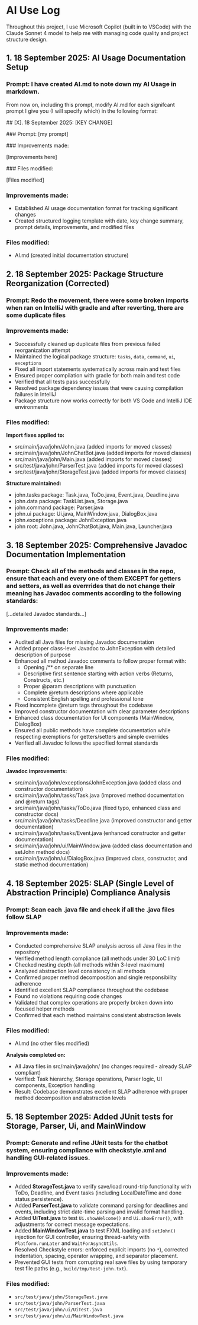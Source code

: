 # AI Use Log

Throughout this project, I use Microsoft Copilot (built in to VSCode) with the Claude Sonnet 4 model to help me with
managing code quality and project structure design.

## 1. 18 September 2025: AI Usage Documentation Setup

### Prompt: I have created AI.md to note down my AI Usage in markdown.

From now on, including this prompt, modify AI.md for each signifcant prompt I give you (I will specify which) in the following format:

\## [X]. 18 September 2025: [KEY CHANGE]

\### Prompt: [my prompt]

\### Improvements made:

\[Improvements here]

\### Files modified:

\[Files modified]

### Improvements made:

- Established AI usage documentation format for tracking significant changes
- Created structured logging template with date, key change summary, prompt details, improvements, and modified files

### Files modified:

- AI.md (created initial documentation structure)

## 2. 18 September 2025: Package Structure Reorganization (Corrected)

### Prompt: Redo the movement, there were some broken imports when ran on IntelliJ with gradle and after reverting, there are some duplicate files

### Improvements made:

- Successfully cleaned up duplicate files from previous failed reorganization attempt
- Maintained the logical package structure: `tasks`, `data`, `command`, `ui`, `exceptions` 
- Fixed all import statements systematically across main and test files
- Ensured proper compilation with gradle for both main and test code
- Verified that all tests pass successfully
- Resolved package dependency issues that were causing compilation failures in IntelliJ
- Package structure now works correctly for both VS Code and IntelliJ IDE environments

### Files modified:

**Import fixes applied to:**
- src/main/java/john/John.java (added imports for moved classes)
- src/main/java/john/JohnChatBot.java (added imports for moved classes)
- src/main/java/john/Main.java (added imports for moved classes)
- src/test/java/john/ParserTest.java (added imports for moved classes)
- src/test/java/john/StorageTest.java (added imports for moved classes)

**Structure maintained:**
- john.tasks package: Task.java, ToDo.java, Event.java, Deadline.java
- john.data package: TaskList.java, Storage.java  
- john.command package: Parser.java
- john.ui package: Ui.java, MainWindow.java, DialogBox.java
- john.exceptions package: JohnException.java
- john root: John.java, JohnChatBot.java, Main.java, Launcher.java

## 3. 18 September 2025: Comprehensive Javadoc Documentation Implementation

### Prompt: Check all of the methods and classes in the repo, ensure that each and every one of them EXCEPT for getters and setters, as well as overrrides that do not change their meaning has Javadoc comments according to the following standards:

[...detailed Javadoc standards...]

### Improvements made:

- Audited all Java files for missing Javadoc documentation
- Added proper class-level Javadoc to JohnException with detailed description of purpose
- Enhanced all method Javadoc comments to follow proper format with:
  - Opening /** on separate line
  - Descriptive first sentence starting with action verbs (Returns, Constructs, etc.)
  - Proper @param descriptions with punctuation
  - Complete @return descriptions where applicable
  - Consistent English spelling and professional tone
- Fixed incomplete @return tags throughout the codebase
- Improved constructor documentation with clear parameter descriptions
- Enhanced class documentation for UI components (MainWindow, DialogBox)
- Ensured all public methods have complete documentation while respecting exemptions for getters/setters and simple overrides
- Verified all Javadoc follows the specified format standards

### Files modified:

**Javadoc improvements:**
- src/main/java/john/exceptions/JohnException.java (added class and constructor documentation)
- src/main/java/john/tasks/Task.java (improved method documentation and @return tags)
- src/main/java/john/tasks/ToDo.java (fixed typo, enhanced class and constructor docs)
- src/main/java/john/tasks/Deadline.java (improved constructor and getter documentation)
- src/main/java/john/tasks/Event.java (enhanced constructor and getter documentation)
- src/main/java/john/ui/MainWindow.java (added class documentation and setJohn method docs)
- src/main/java/john/ui/DialogBox.java (improved class, constructor, and static method documentation)

## 4. 18 September 2025: SLAP (Single Level of Abstraction Principle) Compliance Analysis

### Prompt: Scan each .java file and check if all the .java files follow SLAP

### Improvements made:

- Conducted comprehensive SLAP analysis across all Java files in the repository
- Verified method length compliance (all methods under 30 LoC limit)
- Checked nesting depth (all methods within 3-level maximum)
- Analyzed abstraction level consistency in all methods
- Confirmed proper method decomposition and single responsibility adherence
- Identified excellent SLAP compliance throughout the codebase
- Found no violations requiring code changes
- Validated that complex operations are properly broken down into focused helper methods
- Confirmed that each method maintains consistent abstraction levels

### Files modified:

- AI.md (no other files modified)

**Analysis completed on:**
- All Java files in src/main/java/john/ (no changes required - already SLAP compliant)
- Verified: Task hierarchy, Storage operations, Parser logic, UI components, Exception handling
- Result: Codebase demonstrates excellent SLAP adherence with proper method decomposition and abstraction levels

## 5. 18 September 2025: Added JUnit tests for Storage, Parser, Ui, and MainWindow

### Prompt: Generate and refine JUnit tests for the chatbot system, ensuring compliance with checkstyle.xml and handling GUI-related issues.

### Improvements made:

- Added **StorageTest.java** to verify save/load round-trip functionality with ToDo, Deadline, and Event tasks (including LocalDateTime and done status persistence).
- Added **ParserTest.java** to validate command parsing for deadlines and events, including strict date-time parsing and invalid format handling.
- Added **UiTest.java** to test `Ui.showWelcome()` and `Ui.showError()`, with adjustments for correct message expectations.
- Added **MainWindowTest.java** to test FXML loading and `setJohn()` injection for GUI controller, ensuring thread-safety with `Platform.runLater` and `WaitForAsyncUtils`.
- Resolved Checkstyle errors: enforced explicit imports (no `*`), corrected indentation, spacing, operator wrapping, and separator placement.
- Prevented GUI tests from corrupting real save files by using temporary test file paths (e.g., `build/tmp/test-john.txt`).

### Files modified:

- `src/test/java/john/StorageTest.java`
- `src/test/java/john/ParserTest.java`
- `src/test/java/john/ui/UiTest.java`
- `src/test/java/john/ui/MainWindowTest.java`
